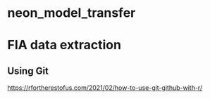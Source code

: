 # neon_model_transfer
# FIA data extraction


## Using Git
https://rfortherestofus.com/2021/02/how-to-use-git-github-with-r/